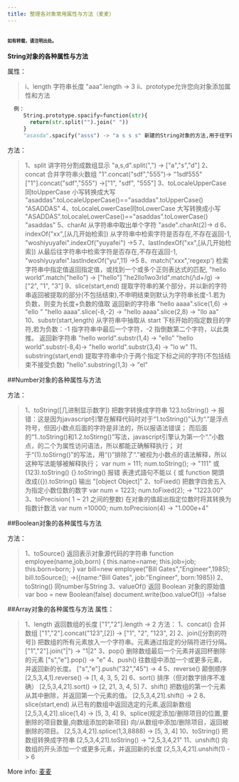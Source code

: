```yaml
---
title: 整理各对象常用属性与方法（麦麦）
---
```

<font size=1>**如有转载，请注明出处。**</font>
------

**String对象的各种属性与方法**

属性：

>  i、length 字符串长度
   "aaa".length -> 3
>  ii、prototype允许您向对象添加属性和方法
 ```python
   例：
      String.prototype.spacify=function(str){
        return(str.split("").join(" "))
      }
      "asasda".spacify("asss") -> "a s s s" 新建的String对象的方法,用于往字符串中插入空格

```
方法：

> 1、split 讲字符分割成数组显示
      "a,s,d".split(",") -> ["a","s","d"]
> 2、concat 合并字符串火数组
     "1".concat("sdf","555")-> "1sdf555"
      ["1"].concat("sdf","555") ->["1", "sdf", "555"]
> 3、toLocaleUpperCase同toUpperCase 小写转换成大写
     "asaddas".toLocaleUpperCase()=="asaddas".toUpperCase() "ASADDAS"
> 4、toLocaleLowerCase同toLowerCase 大写转换成小写
     "ASADDAS".toLocaleLowerCase()=="asaddas".toLowerCase() "asaddas"
> 5、charAt 从字符串中取出单个字符
     "asde".charAt(2)-> d
> 6、indexOf("xx",[从几开始检索]) 从字符串中检索字符是否存在,不存在返回-1,
     "woshiyuyafei".indexOf("yuyafei") ->5
> 7、lastIndexOf("xx",[从几开始检索]) 从最后往字符串中检索字符是否存在,不存在返回-1,
     "woshiyuyafei".lastIndexOf("yu",11) ->5
> 8、match("xxx",'regexp') 检索字符串中指定值返回指定值，或找到一个或多个正则表达式的匹配,
     "hello world".match("hello") -> ["hello"]
     "he2llo1wo3rld".match(/\d+/g) -> ["2", "1", "3"]
> 9、slice(start,end) 提取字符串的某个部分，并以新的字符串返回被提取的部分(不包括结束),不申明结束则默认为字符串长度-1.若为负数，则变为长度+负数的值取 返回新的字符串
     "hello aaaa".slice(1,6) -> "ello "
    "hello aaaa".slice(-8,-2) -> "hello aaaa".slice(2,8) -> "llo aa"
> 10、substr(start,length) 从字符串中抽取从 start 下标开始的指定数目的字符,若为负数：-1 指字符串中最后一个字符，-2 指倒数第二个字符，以此类推。  返回新字符串
     "hello world".substr(1,4) -> "ello"
     "hello world".substr(-8,4)-> "hello world".substr(3,4)  -> "lo w"
> 11、substring(start,end) 提取字符串中介于两个指定下标之间的字符(不包括结束不接受负数)
     "hello".substring(1,3) -> "el"

<!--more-->
##Number对象的各种属性与方法

方法：

> 1、toString([几进制显示数字]) 把数字转换成字符串
      123.toString() -> 报错：这是因为javascript引擎在解释代码时对于“1.toString()”认为“.”是浮点符号，但因小数点后面的字符是非法的，所以报语法错误；
    而后面的“1..toString()和1.2.toStirng()”写法，javascript引擎认为第一个“.”小数点，的二个为属性访问语法，所以都能正确解释执行；
    对于“(1).toStirng()”的写法，用“()”排除了“.”被视为小数点的语法解释，所以这种写法能够被解释执行；
       var num = 111; num.toString();  -> "111" 或 (123).toString()
       {}.toString() 报错 表達式語句不能以 { 或 function 開頭 改成({}).toString() 输出 "[object Object]"
> 2、toFixed() 把数字四舍五入为指定小数位数的数字
      var num = 1223; num.toFixed(2); -> "1223.00"
> 3、toPrecision( 1 ~ 21 之间的整数) 在对象的值超出指定位数时将其转换为指数计数法
      var num =10000; num.toPrecision(4) -> "1.000e+4"


##Boolean对象的各种属性与方法

方法：

> 1、toSource() 返回表示对象源代码的字符串
     function employee(name,job,born)
     {
       this.name=name;
       this.job=job;
       this.born=born;
    }
     var bill=new employee("Bill Gates","Engineer",1985);
     bill.toSource();  ->({name:"Bill Gates", job:"Engineer", born:1985})
> 2、toString() 同number与String
> 3、valueOf() 返回 Boolean 对象的原始值
      var boo = new Boolean(false)
      document.write(boo.valueOf())  ->false

##Array对象的各种属性与方法
属性：
> 1、length 返回数组的长度
      ["1","2"].length  -> 2
方法：
> 1、concat() 合并数组
     ["1","2"].concat("123",[2]) -> ["1", "2", "123", 2]
> 2、join([分割的符号]) 把数组的所有元素放入一个字符串。元素通过指定的分隔符进行分隔。
     ["1","2"].join("|")  -> "1|2"
> 3、pop() 删除数组最后一个元素并返回杯删除的元素
     ["s","e"].pop()  -> "e"
> 4、push() 往数组中添加一个或更多元素，并返回新的长度。
     ["s","e"].push("32","45") -> 4
> 5、reverse() 颠倒顺序
     [2,5,3,4,1].reverse()  -> [1, 4, 3, 5, 2]
> 6、sort() 排序（但对数字排序不准确）
     [2,5,3,4,21].sort() -> [2, 21, 3, 4, 5]
> 7、shift() 把数组的第一个元素从其中删除，并返回第一个元素的值。
     [2,5,3,4,21].shift()  -> 2
> 8、slice(start,end) 从已有的数组中返回选定的元素,返回新数组
    [2,5,3,4,21].slice(1,4) -> [5, 3, 4]
> 9、splice(规定添加/删除项目的位置,要删除的项目数量,向数组添加的新项目) 向/从数组中添加/删除项目，返回被删除的项目。
     [2,5,3,4,21].splice(1,3,8888) -> [5, 3, 4]
> 10、toString() 把数组转换成字符串
     [2,5,3,4,21].toString() -> "2,5,3,4,21"
> 11、unshift() 向数组的开头添加一个或更多元素，并返回新的长度
     [2,5,3,4,21].unshift(1) -> 6

More info: [麦麦](maimai123.github.io)
